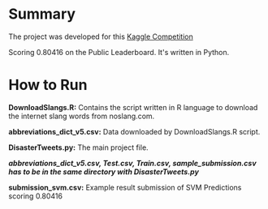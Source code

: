 # Summary

The project was developed for this [Kaggle Competition](https://www.kaggle.com/c/nlp-getting-started)

Scoring 0.80416 on the Public Leaderboard. It's written in Python.

# How to Run

**DownloadSlangs.R:** Contains the script written in R language to download the internet slang words from noslang.com. 

**abbreviations_dict_v5.csv:** Data downloaded by DownloadSlangs.R script. 

**DisasterTweets.py:** The main project file.

***abbreviations_dict_v5.csv, Test.csv, Train.csv, sample_submission.csv has to be in the same directory with DisasterTweets.py***

**submission_svm.csv:** Example result submission of SVM Predictions scoring 0.80416
